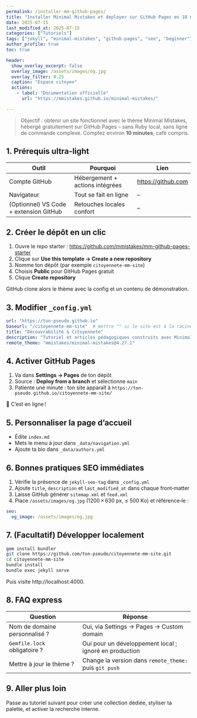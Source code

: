 ```yaml
---
permalink: /installer-mm-github-pages/
title: "Installer Minimal Mistakes et deployer sur GitHub Pages en 10 minutes"
date: 2025-07-15
last_modified_at: 2025-07-15
categories: ["Tutoriels"]
tags: ["jekyll", "minimal-mistakes", "github-pages", "seo", "beginner"]
author_profile: true
toc: true

header:
  show_overlay_excerpt: false
  overlay_image: /assets/images/og.jpg
  overlay_filter: 0.25
  caption: "Espace citoyen"
  actions:
    - label: "Documentation officielle"
      url: "https://mmistakes.github.io/minimal-mistakes/"

---
```


> Objectif : obtenir un site fonctionnel avec le thème Minimal Mistakes, hébergé gratuitement sur GitHub Pages – sans Ruby local, sans ligne de commande complexe. Comptez environ **10 minutes**, café compris.

## 1. Prérequis ultra-light

| Outil | Pourquoi | Lien |
|-------|----------|------|
| Compte GitHub | Hébergement + actions intégrées | https://github.com |
| Navigateur | Tout se fait en ligne | – |
| (Optionnel) VS Code + extension GitHub | Retouches locales confort | – |

## 2. Créer le dépôt en un clic

1. Ouvre le repo starter : https://github.com/mmistakes/mm-github-pages-starter  
2. Clique sur **Use this template → Create a new repository**  
3. Nomme ton dépôt (par exemple `citoyennete-mm-site`)  
4. Choisis **Public** pour GitHub Pages gratuit  
5. Clique **Create repository**

GitHub clone alors le thème avec la config et un contenu de démonstration.

## 3. Modifier `_config.yml`

```yaml
url: "https://ton-pseudo.github.io"
baseurl: "/citoyennete-mm-site"  # mettre "" si le site est à la racine
title: "Découvrabilité & Citoyenneté"
description: "Tutoriel et articles pédagogiques construits avec Minimal Mistakes"
remote_theme: "mmistakes/minimal-mistakes@4.27.1"
```

## 4. Activer GitHub Pages

1. Va dans **Settings → Pages** de ton dépôt  
2. Source : **Deploy from a branch** et sélectionne `main`  
3. Patiente une minute : ton site apparaît à `https://ton-pseudo.github.io/citoyennete-mm-site/`

🎉 C’est en ligne !

## 5. Personnaliser la page d’accueil

- Édite `index.md`  
- Mets le menu à jour dans `_data/navigation.yml`  
- Ajoute ta bio dans `_data/authors.yml`

## 6. Bonnes pratiques SEO immédiates

1. Vérifie la présence de `jekyll-seo-tag` dans `_config.yml`  
2. Ajoute `title`, `description` et `last_modified_at` dans chaque front‑matter  
3. Laisse GitHub générer `sitemap.xml` et `feed.xml`  
4. Place `/assets/images/og.jpg` (1200 × 630 px, ≤ 500 Ko) et référence‑le :

```yaml
seo:
  og_image: /assets/images/og.jpg
```

## 7. (Facultatif) Développer localement

```bash
gem install bundler
git clone https://github.com/ton-pseudo/citoyennete-mm-site.git
cd citoyennete-mm-site
bundle install
bundle exec jekyll serve
```

Puis visite http://localhost:4000.

## 8. FAQ express

| Question | Réponse |
|----------|---------|
| Nom de domaine personnalisé ? | Oui, via Settings → Pages → Custom domain |
| `Gemfile.lock` obligatoire ? | Oui pour un développement local ; ignoré en production |
| Mettre à jour le thème ? | Change la version dans `remote_theme:` puis `git push` |

## 9. Aller plus loin

Passe au tutoriel suivant pour créer une collection dédiée, styliser ta palette, et activer la recherche interne.
